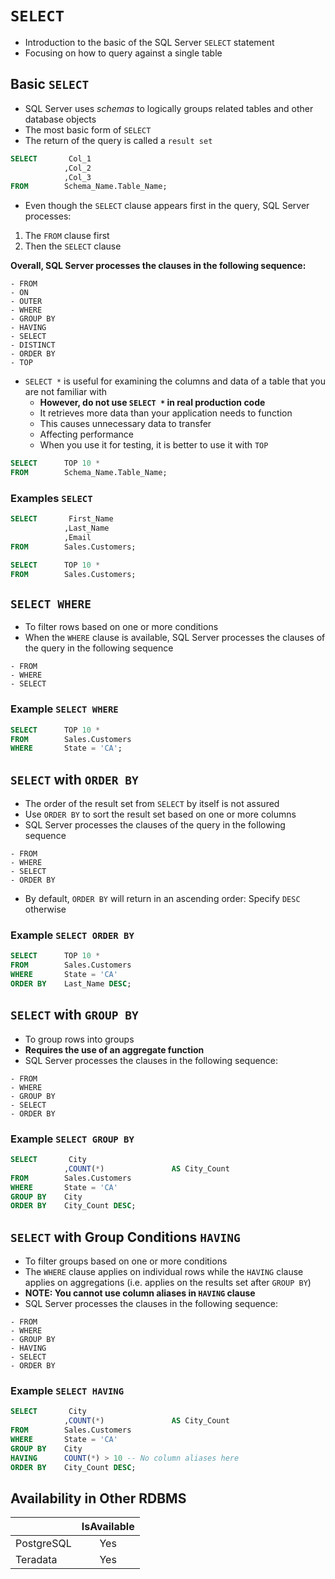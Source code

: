 # `SELECT`

- Introduction to the basic of the SQL Server `SELECT` statement
- Focusing on how to query against a single table

## Basic `SELECT`

- SQL Server uses *schemas* to logically groups related tables and other database objects
- The most basic form of `SELECT`
- The return of the query is called a `result set`

```sql
SELECT       Col_1 
            ,Col_2 
            ,Col_3
FROM        Schema_Name.Table_Name;
```

- Even though the `SELECT` clause appears first in the query, SQL Server processes:

1. The `FROM` clause first
1. Then the `SELECT` clause 

**Overall, SQL Server processes the clauses in the following sequence:**

```
- FROM
- ON
- OUTER
- WHERE
- GROUP BY
- HAVING
- SELECT
- DISTINCT
- ORDER BY
- TOP
```

- `SELECT *` is useful for examining the columns and data of a table that you are not familiar with
  - **However, do not use `SELECT *` in real production code**
  - It retrieves more data than your application needs to function
  - This causes unnecessary data to transfer
  - Affecting performance
  - When you use it for testing, it is better to use it with `TOP`

```sql
SELECT      TOP 10 *
FROM        Schema_Name.Table_Name;
```

### Examples `SELECT`

```sql
SELECT       First_Name
            ,Last_Name
            ,Email
FROM        Sales.Customers;
```

```sql
SELECT      TOP 10 *
FROM        Sales.Customers;
```

## `SELECT WHERE`

- To filter rows based on one or more conditions
- When the `WHERE` clause is available, SQL Server processes the clauses of the query in the following sequence

```
- FROM
- WHERE
- SELECT
```

### Example `SELECT WHERE`

```sql
SELECT      TOP 10 *
FROM        Sales.Customers
WHERE       State = 'CA';
```

## `SELECT` with `ORDER BY`

- The order of the result set from `SELECT` by itself is not assured
- Use `ORDER BY` to sort the result set based on one or more columns
- SQL Server processes the clauses of the query in the following sequence

```
- FROM
- WHERE
- SELECT
- ORDER BY
```

- By default, `ORDER BY` will return in an ascending order: Specify `DESC` otherwise

### Example `SELECT ORDER BY`

```sql
SELECT      TOP 10 *
FROM        Sales.Customers
WHERE       State = 'CA'
ORDER BY    Last_Name DESC;
```

## `SELECT` with `GROUP BY`

- To group rows into groups
- **Requires the use of an aggregate function**
- SQL Server processes the clauses in the following sequence: 

```
- FROM
- WHERE
- GROUP BY
- SELECT
- ORDER BY
```

### Example `SELECT GROUP BY`

```sql
SELECT       City
            ,COUNT(*)               AS City_Count
FROM        Sales.Customers
WHERE       State = 'CA'
GROUP BY    City
ORDER BY    City_Count DESC;
```

## `SELECT` with Group Conditions `HAVING`

- To filter groups based on one or more conditions
- The `WHERE` clause applies on individual rows while the `HAVING` clause applies on aggregations (i.e. applies on the results set after `GROUP BY`)
- **NOTE: You cannot use column aliases in `HAVING` clause**
- SQL Server processes the clauses in the following sequence: 

```
- FROM
- WHERE
- GROUP BY
- HAVING
- SELECT
- ORDER BY
```

### Example `SELECT HAVING`

```sql
SELECT       City
            ,COUNT(*)               AS City_Count
FROM        Sales.Customers
WHERE       State = 'CA'
GROUP BY    City
HAVING      COUNT(*) > 10 -- No column aliases here
ORDER BY    City_Count DESC;
```

## Availability in Other RDBMS

||IsAvailable
--|:-:
PostgreSQL|Yes
Teradata|Yes